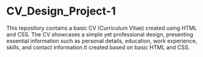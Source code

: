 # CV_Design_Project-1
This repository contains a basic CV (Curriculum Vitae) created using HTML and CSS. The CV showcases a simple yet professional design, presenting essential information such as personal details, education, work experience, skills, and contact information.It created based on basic HTML and CSS.
